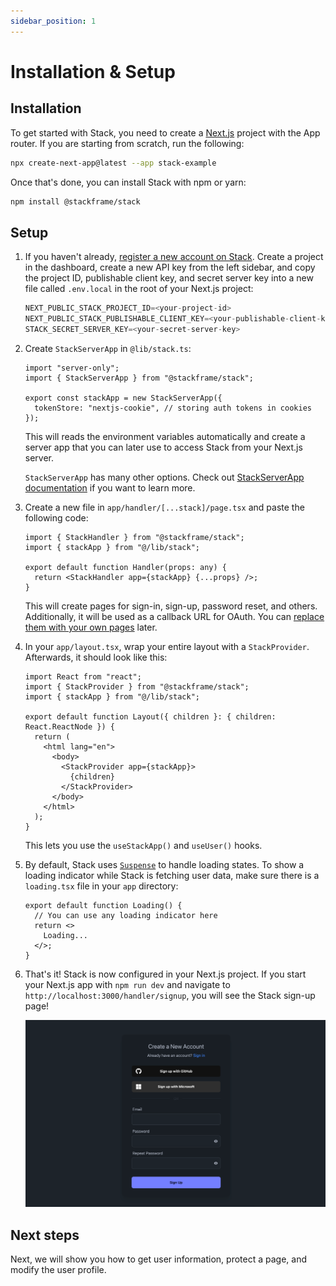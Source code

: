 ```yaml
---
sidebar_position: 1
---
```


# Installation & Setup

## Installation

To get started with Stack, you need to create a [Next.js](https://nextjs.org/docs) project with the App router. If you are starting from scratch, run the following:
  
```bash
npx create-next-app@latest --app stack-example
```

Once that's done, you can install Stack with npm or yarn:

```bash
npm install @stackframe/stack
```

## Setup

1. If you haven't already, [register a new account on Stack](https://app.stackframe.co/handler/signup). Create a project in the dashboard, create a new API key from the left sidebar, and copy the project ID, publishable client key, and secret server key into a new file called `.env.local` in the root of your Next.js project:

    ```javascript
    NEXT_PUBLIC_STACK_PROJECT_ID=<your-project-id>
    NEXT_PUBLIC_STACK_PUBLISHABLE_CLIENT_KEY=<your-publishable-client-key>
    STACK_SECRET_SERVER_KEY=<your-secret-server-key>
    ```

2. Create `StackServerApp` in `@lib/stack.ts`:
  
    ```tsx
    import "server-only";
    import { StackServerApp } from "@stackframe/stack";

    export const stackApp = new StackServerApp({
      tokenStore: "nextjs-cookie", // storing auth tokens in cookies
    });
    ```
  
    This will reads the environment variables automatically and create a server app that you can later use to access Stack from your Next.js server.
    
    `StackServerApp` has many other options. Check out [StackServerApp documentation](/docs/api-documentation/app) if you want to learn more.

3. Create a new file in `app/handler/[...stack]/page.tsx` and paste the following code: 

    ```tsx
    import { StackHandler } from "@stackframe/stack";
    import { stackApp } from "@/lib/stack";

    export default function Handler(props: any) {
      return <StackHandler app={stackApp} {...props} />;
    }
    ```

    This will create pages for sign-in, sign-up, password reset, and others. Additionally, it will be used as a callback URL for OAuth. You can [replace them with your own pages](/docs/advanced-guides/customization/overview) later.


4. In your `app/layout.tsx`, wrap your entire layout with a `StackProvider`. Afterwards, it should look like this:

    ```tsx
    import React from "react";
    import { StackProvider } from "@stackframe/stack";
    import { stackApp } from "@/lib/stack";

    export default function Layout({ children }: { children: React.ReactNode }) {
      return (
        <html lang="en">
          <body>
            <StackProvider app={stackApp}>
              {children}
            </StackProvider>
          </body>
        </html>
      );
    }
    ```

    This lets you use the `useStackApp()` and `useUser()` hooks.


5. By default, Stack uses [`Suspense`](https://react.dev/reference/react/Suspense) to handle loading states. To show a loading indicator while Stack is fetching user data, make sure there is a `loading.tsx` file in your `app` directory:

    ```tsx
    export default function Loading() {
      // You can use any loading indicator here
      return <>
        Loading...
      </>;
    }
    ```

6. That's it! Stack is now configured in your Next.js project. If you start your Next.js app with `npm run dev` and navigate to `http://localhost:3000/handler/signup`, you will see the Stack sign-up page!

    ![Stack sign up page](../imgs/signup-page.png)


## Next steps

Next, we will show you how to get user information, protect a page, and modify the user profile.
